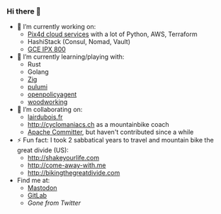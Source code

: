 ### Hi there 👋

- 🔭 I’m currently working on:
  - [Pix4d cloud services](https://github.com/Pix4D/) with a lot of Python, AWS, Terraform
  - HashiStack (Consul, Nomad, Vault)
  - [GCE IPX 800](https://github.com/marcaurele/gce-ipx800)
- 🌱 I’m currently learning/playing with:
  - Rust
  - Golang
  - [Zig](https://ziglang.org/)
  - [pulumi](https://github.com/pulumi/pulumi)
  - [openpolicyagent](https://github.com/open-policy-agent/opa)
  - [woodworking](https://www.lairdubois.fr/@marcaurele)
- 👯 I’m collaborating on:
  - [lairdubois.fr](https://github.com/lairdubois)
  - <http://cyclomaniacs.ch> as a mountainbike coach
  - [Apache Committer](https://github.com/orgs/apache/teams/cloudstack-committers/members), but haven't contributed since a while
- ⚡ Fun fact: I took 2 sabbatical years to travel and mountain bike the great divide (US):
  - <http://shakeyourlife.com>
  - <http://come-away-with.me>
  - <http://bikingthegreatdivide.com>
- Find me at:
  - [Mastodon](https://mastodon.social/@marcaurele)
  - [GitLab](https://gitlab.com/marcaurele/)
  - _Gone from Twitter_

